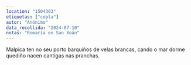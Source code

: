```yaml
---
location: "1504303"
etiquetas: ["copla"]
autor: "Anónimo"
data_recollida: "2024-07-10"
notas: "Romaría en San Xoán"
---
```

Malpica ten no seu porto
barquiños de velas brancas,
cando o mar dorme quediño
nacen cantigas nas pranchas.